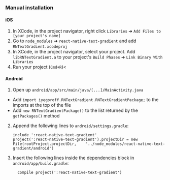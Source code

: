 ### Manual installation


#### iOS

1. In XCode, in the project navigator, right click `Libraries` ➜ `Add Files to [your project's name]`
2. Go to `node_modules` ➜ `react-native-text-gradient` and add `RNTextGradient.xcodeproj`
3. In XCode, in the project navigator, select your project. Add `libRNTextGradient.a` to your project's `Build Phases` ➜ `Link Binary With Libraries`
4. Run your project (`Cmd+R`)<

#### Android

1. Open up `android/app/src/main/java/[...]/MainActivity.java`
  - Add `import iyegoroff.RNTextGradient.RNTextGradientPackage;` to the imports at the top of the file
  - Add `new RNTextGradientPackage()` to the list returned by the `getPackages()` method
2. Append the following lines to `android/settings.gradle`:
  	```
  	include ':react-native-text-gradient'
  	project(':react-native-text-gradient').projectDir = new File(rootProject.projectDir, 	'../node_modules/react-native-text-gradient/android')
  	```
3. Insert the following lines inside the dependencies block in `android/app/build.gradle`:
  	```
      compile project(':react-native-text-gradient')
  	```
